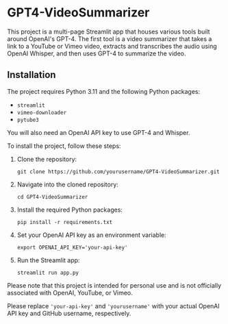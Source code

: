 # GPT4-VideoSummarizer

This project is a multi-page Streamlit app that houses various tools built around OpenAI's GPT-4. The first tool is a video summarizer that takes a link to a YouTube or Vimeo video, extracts and transcribes the audio using OpenAI Whisper, and then uses GPT-4 to summarize the video.

## Installation

The project requires Python 3.11 and the following Python packages:

- `streamlit`
- `vimeo-downloader`
- `pytube3`

You will also need an OpenAI API key to use GPT-4 and Whisper.

To install the project, follow these steps:

1. Clone the repository:
    ```
    git clone https://github.com/yourusername/GPT4-VideoSummarizer.git
    ```

2. Navigate into the cloned repository:
    ```
    cd GPT4-VideoSummarizer
    ```

3. Install the required Python packages:
    ```
    pip install -r requirements.txt
    ```

4. Set your OpenAI API key as an environment variable:
    ```
    export OPENAI_API_KEY='your-api-key'
    ```

5. Run the Streamlit app:
    ```
    streamlit run app.py
    ```

Please note that this project is intended for personal use and is not officially associated with OpenAI, YouTube, or Vimeo.

Please replace `'your-api-key'` and `'yourusername'` with your actual OpenAI API key and GitHub username, respectively.
